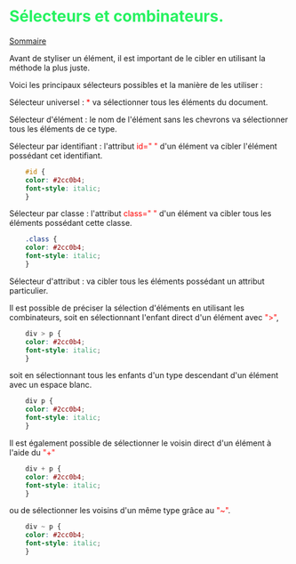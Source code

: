 
# <span style="color:#26f260;">**Sélecteurs et combinateurs.**</span>

[Sommaire](./00-Sommaire.md)

Avant de styliser un élément, il est important de le cibler en utilisant la méthode la plus juste.

Voici les principaux sélecteurs possibles et la manière de les utiliser :

Sélecteur universel : <span style="color:#ff0000;">*</span> va sélectionner tous les éléments du document.

Sélecteur d'élément : le nom de l'élément sans les chevrons va sélectionner tous les éléments de ce type.

Sélecteur par identifiant : l'attribut <span style="color:#ff0000;">id=" "</span> d'un élément va cibler l'élément possédant cet identifiant.

```css
    #id {
    color: #2cc0b4;
    font-style: italic;
    }
```

Sélecteur par classe : l'attribut <span style="color:#ff0000;">class=" "</span> d'un élément va cibler tous les éléments possédant cette classe.

```css
    .class {
    color: #2cc0b4;
    font-style: italic;
    }
```

Sélecteur d'attribut : va cibler tous les éléments possédant un attribut particulier.

Il est possible de préciser la sélection d'éléments en utilisant les combinateurs, soit en sélectionnant l'enfant direct d'un élément avec <span style="color:#ff0000;">">"</span>,

```css
    div > p {
    color: #2cc0b4;
    font-style: italic;
    }
```

soit en sélectionnant tous les enfants d'un type descendant d'un élément avec un espace blanc.

```css
    div p {
    color: #2cc0b4;
    font-style: italic;
    }
```

Il est également possible de sélectionner le voisin direct d'un élément à l'aide du <span style="color:#ff0000;">"+"</span>

```css
    div + p {
    color: #2cc0b4;
    font-style: italic;
    }
```

ou de sélectionner les voisins d'un même type grâce au <span style="color:#ff0000;">"~"</span>.

```css
    div ~ p {
    color: #2cc0b4;
    font-style: italic;
    }
```
